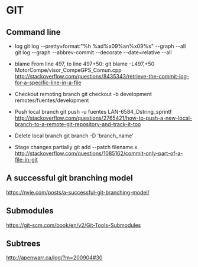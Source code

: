 GIT
================

Command line
----------------

* log
git log --pretty=format:"%h %ad%x09%an%x09%s" --graph --all
git log --graph --abbrev-commit --decorate --date=relative --all

* blame
From line 497, to line 497+50:
git blame -L497,+50 MotorCompe/visor_CompeGPS_Comun.cpp
http://stackoverflow.com/questions/8435343/retrieve-the-commit-log-for-a-specific-line-in-a-file

* Checkout remoting branch
git checkout -b development remotes/fuentes/development

* Push local branch
git push -u fuentes LAN-6584_Dstring_sprintf
http://stackoverflow.com/questions/2765421/how-to-push-a-new-local-branch-to-a-remote-git-repository-and-track-it-too

* Delete local branch
git branch -D 'branch_name'

* Stage changes partially
git add --patch filename.x
http://stackoverflow.com/questions/1085162/commit-only-part-of-a-file-in-git

A successful git branching model
----------------

https://nvie.com/posts/a-successful-git-branching-model/

Submodules
----------------
https://git-scm.com/book/en/v2/Git-Tools-Submodules


Subtrees
----------------
http://apenwarr.ca/log/?m=200904#30
